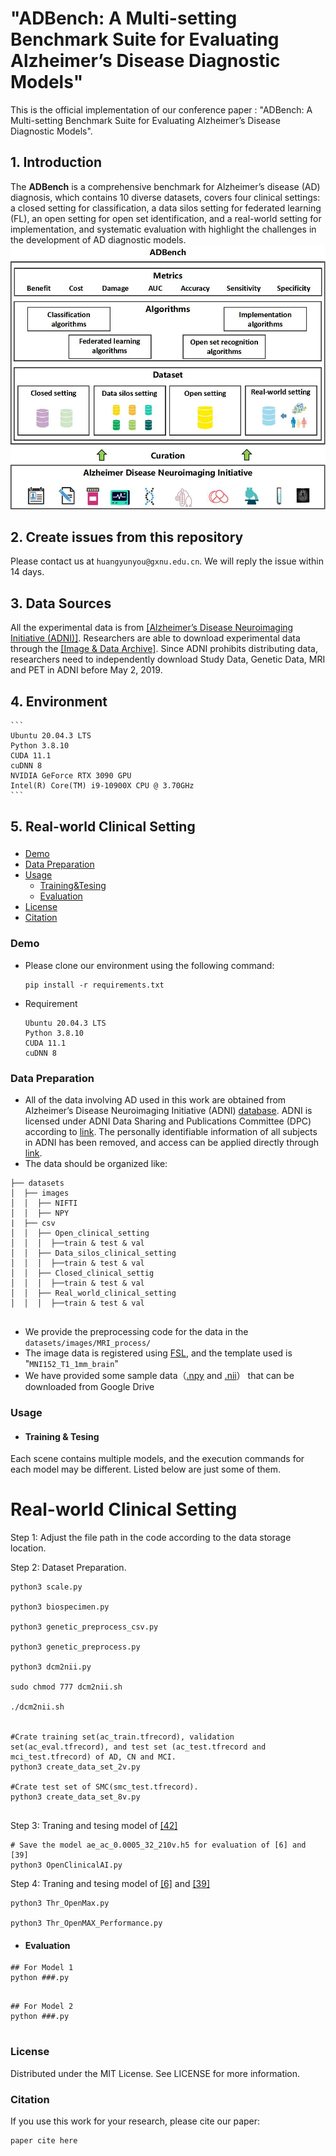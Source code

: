 #  "ADBench: A Multi-setting Benchmark Suite for Evaluating Alzheimer’s Disease Diagnostic Models"


This is the official implementation of our conference paper : "ADBench: A Multi-setting Benchmark Suite for Evaluating Alzheimer’s Disease Diagnostic Models".

## 1. Introduction

The **ADBench** is a comprehensive benchmark for Alzheimer’s disease (AD) diagnosis, which contains 10 diverse datasets, covers four clinical settings: a closed setting for classification, a data silos setting for federated learning (FL), an open setting for open set identification, and a real-world setting for implementation, and systematic evaluation with highlight the challenges in the development of AD diagnostic models. 
![image](https://github.com/zsgcjz-aibench/ADBench/blob/main/images/Figure1.jpg)

## 2. Create issues from this repository
Please contact us at `huangyunyou@gxnu.edu.cn`. We will reply the issue within 14 days.

## 3. Data Sources 
All the experimental data is from [[Alzheimer’s Disease Neuroimaging Initiative (ADNI)]](https://adni.loni.usc.edu/). Researchers are able to download experimental data through the [[Image & Data Archive]](https://ida.loni.usc.edu/login.jsp). Since ADNI prohibits distributing data, researchers need to independently download Study Data, Genetic Data, MRI and PET in ADNI before May 2, 2019.

## 4. Environment
    ```
    Ubuntu 20.04.3 LTS  
    Python 3.8.10  
    CUDA 11.1  
    cuDNN 8  
    NVIDIA GeForce RTX 3090 GPU  
    Intel(R) Core(TM) i9-10900X CPU @ 3.70GHz
    ```
## 5. Real-world Clinical Setting

### 
- [Demo](#5)
- [Data Preparation](#1)
- [Usage](#2)
  - [Training&Tesing](#3)
  - [Evaluation](#4)
- [License](#7)
- [Citation](#6)
  <!-- - [Visualization](#5) -->
  
<span id="5"></span>
### Demo
- Please clone our environment using the following command:
  ```
  pip install -r requirements.txt
  ```
- Requirement
  ```
  Ubuntu 20.04.3 LTS  
  Python 3.8.10  
  CUDA 11.1  
  cuDNN 8  
  ```
<span id="1"></span>
### Data Preparation
- All of the data involving AD used in this work are obtained from Alzheimer’s Disease Neuroimaging Initiative (ADNI) [database](http://adni.loni.usc.edu). ADNI is licensed under ADNI Data Sharing and Publications Committee (DPC) according to [link](https://adni.loni.usc.edu/data-samples/access-data/). The personally identifiable information of all subjects in ADNI has been removed, and access can be applied directly through [link](https://ida.loni.usc.edu/explore/jsp/register/register.jsp).
- The data should be organized like:

```
├── datasets
│  ├── images
│  │  ├── NIFTI
│  │  ├── NPY
|  ├── csv
│  │  ├── Open_clinical_setting
│  │  │  ├──train & test & val
│  │  ├── Data_silos_clinical_setting
│  │  │  ├──train & test & val
│  │  ├── Closed_clinical_settig
│  │  │  ├──train & test & val
│  │  ├── Real_world_clinical_setting
│  │  │  ├──train & test & val
     
```
- We provide the preprocessing code for the data in the `datasets/images/MRI_process/`
- The image data is registered using [FSL](https://fsl.fmrib.ox.ac.uk/fsl/fslwiki/), and the template used is "`MNI152_T1_1mm_brain`"
- We have provided some sample data（[.npy](https://drive.google.com/file/d/12lEgIub6i65M4QEDNRKp4eItgxZQmHPd/view?usp=sharing) and [.nii](https://drive.google.com/file/d/1ucTAlAEm-J3qLoReLWLMwvJWdKNl_iBe/view?usp=sharing)） that can be downloaded from Google Drive

<span id="2"></span>
### Usage
<span id="3"></span>
- #### Training & Tesing
Each scene contains multiple models, and the execution commands for each model may be different. Listed below are just some of them.

#  Real-world Clinical Setting

Step 1: Adjust the file path in the code according to the data storage location.

Step 2: Dataset Preparation.

```
python3 scale.py

python3 biospecimen.py

python3 genetic_preprocess_csv.py

python3 genetic_preprocess.py

python3 dcm2nii.py

sudo chmod 777 dcm2nii.sh

./dcm2nii.sh


#Crate training set(ac_train.tfrecord), validation set(ac_eval.tfrecord), and test set (ac_test.tfrecord and mci_test.tfrecord) of AD, CN and MCI.
python3 create_data_set_2v.py 

#Crate test set of SMC(smc_test.tfrecord).
python3 create_data_set_8v.py 
     
```
Step 3: Traning and tesing model of [[42]](https://www.nature.com/articles/s41467-022-31037-5)

```
# Save the model ae_ac_0.0005_32_210v.h5 for evaluation of [6] and [39]
python3 OpenClinicalAI.py

```
Step 4: Traning and tesing model of [[6]](https://www.cv-foundation.org/openaccess/content_cvpr_2016/papers/Bendale_Towards_Open_Set_CVPR_2016_paper.pdf) and [[39]](https://openaccess.thecvf.com/content_CVPR_2020/papers/Perera_Generative-Discriminative_Feature_Representations_for_Open-Set_Recognition_CVPR_2020_paper.pdf)

```
python3 Thr_OpenMax.py

python3 Thr_OpenMAX_Performance.py

```



- #### Evaluation
<span id="4"></span>
```
## For Model 1
python ###.py
     
```

```
## For Model 2
python ###.py
     
```

<span id="7"></span>
### License
Distributed under the MIT License. See LICENSE for more information.

<span id="6"></span>
### Citation
If you use this work for your research, please cite our paper:
```
paper cite here
     
```
